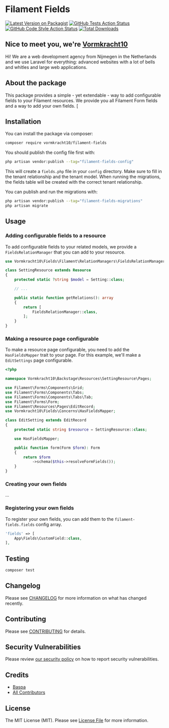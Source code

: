 # Filament Fields

[![Latest Version on Packagist](https://img.shields.io/packagist/v/vormkracht10/filament-fields.svg?style=flat-square)](https://packagist.org/packages/vormkracht10/filament-fields)
[![GitHub Tests Action Status](https://img.shields.io/github/actions/workflow/status/vormkracht10/filament-fields/run-tests.yml?branch=main&label=tests&style=flat-square)](https://github.com/vormkracht10/filament-fields/actions?query=workflow%3Arun-tests+branch%3Amain)
[![GitHub Code Style Action Status](https://img.shields.io/github/actions/workflow/status/vormkracht10/filament-fields/fix-php-code-styling.yml?branch=main&label=code%20style&style=flat-square)](https://github.com/vormkracht10/filament-fields/actions?query=workflow%3A"Fix+PHP+code+styling"+branch%3Amain)
[![Total Downloads](https://img.shields.io/packagist/dt/vormkracht10/filament-fields.svg?style=flat-square)](https://packagist.org/packages/vormkracht10/filament-fields)

## Nice to meet you, we're [Vormkracht10](https://vormkracht10.nl)

Hi! We are a web development agency from Nijmegen in the Netherlands and we use Laravel for everything: advanced websites with a lot of bells and whitles and large web applications.

## About the package

This package provides a simple - yet extendable - way to add configurable fields to your Filament resources. We provide you all Filament Form fields and a way to add your own fields.
[
## Installation

You can install the package via composer:

```bash
composer require vormkracht10/filament-fields
```

You should publish the config file first with:

```bash
php artisan vendor:publish --tag="filament-fields-config"
```

This will create a `fields.php` file in your `config` directory. Make sure to fill in the tenant relationship and the tenant model. When running the migrations, the fields table will be created with the correct tenant relationship.

You can publish and run the migrations with:

```bash
php artisan vendor:publish --tag="filament-fields-migrations"
php artisan migrate
```

## Usage

### Adding configurable fields to a resource

To add configurable fields to your related models, we provide a `FieldsRelationManager` that you can add to your resource.

```php
use Vormkracht10\Fields\Filament\RelationManagers\FieldsRelationManager;

class SettingResource extends Resource
{
    protected static ?string $model = Setting::class;

    // ...

    public static function getRelations(): array
    {
        return [
            FieldsRelationManager::class,
        ];
    }
}
```

### Making a resource page configurable

To make a resource page configurable, you need to add the `HasFieldsMapper` trait to your page. For this example, we'll make a `EditSettings` page configurable.

```php
<?php

namespace Vormkracht10\Backstage\Resources\SettingResource\Pages;

use Filament\Forms\Components\Grid;
use Filament\Forms\Components\Tabs;
use Filament\Forms\Components\Tabs\Tab;
use Filament\Forms\Form;
use Filament\Resources\Pages\EditRecord;
use Vormkracht10\Fields\Concerns\HasFieldsMapper;

class EditSetting extends EditRecord
{
    protected static string $resource = SettingResource::class;

    use HasFieldsMapper;

    public function form(Form $form): Form
    {
        return $form
            ->schema($this->resolveFormFields());
    }
}
```

### Creating your own fields

...

### Registering your own fields

To register your own fields, you can add them to the `filament-fields.fields` config array.

```php
'fields' => [
    App\Fields\CustomField::class,
],
```

## Testing

```bash
composer test
```

## Changelog

Please see [CHANGELOG](CHANGELOG.md) for more information on what has changed recently.

## Contributing

Please see [CONTRIBUTING](.github/CONTRIBUTING.md) for details.

## Security Vulnerabilities

Please review [our security policy](../../security/policy) on how to report security vulnerabilities.

## Credits

- [Baspa](https://github.com/vormkracht10)
- [All Contributors](../../contributors)

## License

The MIT License (MIT). Please see [License File](LICENSE.md) for more information.

